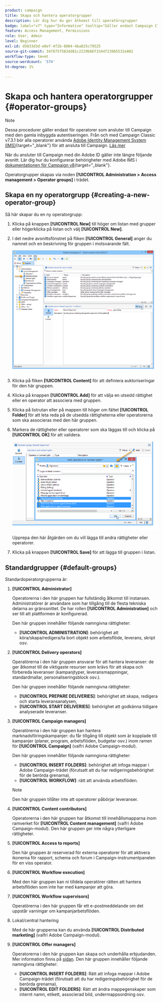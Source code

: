 ```yaml
---
product: campaign
title: Skapa och hantera operatorgrupper
description: Lär dig hur du ger åtkomst till operatörsgrupper
badge: label="v7" type="Informative" tooltip="Gäller endast Campaign Classic v7"
feature: Access Management, Permissions
role: User, Admin
level: Beginner
exl-id: d5833d3d-e8ef-4f2b-8084-4ba825c79525
source-git-commit: 34f875f583dd81c2229b66f3344f23965532e802
workflow-type: tm+mt
source-wordcount: '574'
ht-degree: 1%

---
```


# Skapa och hantera operatorgrupper {#operator-groups}

>[!NOTE]
>
>Dessa procedurer gäller endast för operatorer som ansluter till Campaign med den gamla inbyggda autentiseringen. Från och med Campaign Classic v7.3.1 bör alla operatorer använda [Adobe Identity Management System (IMS)](https://helpx.adobe.com/enterprise/using/identity.html){target="_blank"} för att ansluta till Campaign. [Läs mer](../../technotes/using/migrate-users-to-ims.md)
>
>När du ansluter till Campaign med din Adobe ID gäller inte längre följande avsnitt. Lär dig hur du konfigurerar behörigheter med Adobe IMS i [dokumentationen för Campaign v8](https://experienceleague.adobe.com/docs/campaign/campaign-v8/admin/permissions/gs-permissions.html){target="_blank"}.

Operatorgrupper skapas via noden **[!UICONTROL Administration > Access management > Operator groups]** i trädet.

## Skapa en ny operatorgrupp {#creating-a-new-operator-group}

Så här skapar du en ny operatorgrupp:

1. Klicka på knappen **[!UICONTROL New]** till höger om listan med grupper eller högerklicka på listan och välj **[!UICONTROL New]**.
1. I det nedre avsnittsfönstret på fliken **[!UICONTROL General]** anger du namnet och en beskrivning för gruppen i motsvarande fält.

   ![](assets/s_ncs_user_create_operator_gp.png)

1. Klicka på fliken **[!UICONTROL Content]** för att definiera auktoriseringar för den här gruppen.
1. Klicka på knappen **[!UICONTROL Add]** för att välja en utsedd rättighet eller en operator att associera med gruppen.
1. Klicka på listrutan eller på mappen till höger om fältet **[!UICONTROL Folder]** för att leta reda på de utsedda rättigheterna eller operatorerna som ska associeras med den här gruppen.
1. Markera de rättigheter eller operatorer som ska läggas till och klicka på **[!UICONTROL OK]** för att validera.

   ![](assets/s_ncs_user_create_operator_gp03.png)

   Upprepa den här åtgärden om du vill lägga till andra rättigheter eller operatorer.

1. Klicka på knappen **[!UICONTROL Save]** för att lägga till gruppen i listan.

## Standardgrupper {#default-groups}

Standardoperatorgrupperna är:

1. **[!UICONTROL Administrator]**

   Operatorerna i den här gruppen har fullständig åtkomst till instansen. Administratörer är användare som har tillgång till de flesta tekniska delarna av gränssnittet. De har rollen **[!UICONTROL Administration]** och ser till att plattformen är konfigurerad.

   Den här gruppen innehåller följande namngivna rättigheter:

   * **[!UICONTROL ADMINISTRATION]**: behörighet att köra/skapa/redigera/ta bort objekt som arbetsflöde, leverans, skript osv.

1. **[!UICONTROL Delivery operators]**

   Operatörerna i den här gruppen ansvarar för att hantera leveranser: de ger åtkomst till de viktigaste resurser som krävs för att skapa och förbereda leveranser (kampanjtyper, leveransmappningar, standardmallar, personaliseringsblock osv.).

   Den här gruppen innehåller följande namngivna rättigheter:

   * **[!UICONTROL PREPARE DELIVERIES]**: behörighet att skapa, redigera och starta leveransanalysen,
   * **[!UICONTROL START DELIVERIES]**: behörighet att godkänna tidigare analyserade leveranser.

1. **[!UICONTROL Campaign managers]**

   Operatörerna i den här gruppen kan hantera marknadsföringskampanjer: du får tillgång till objekt som är kopplade till kampanjer (planer, program, arbetsflöden, budgetar osv.) inom ramen för **[!UICONTROL Campaign]** (valfri Adobe Campaign-modul).

   Den här gruppen innehåller följande namngivna rättigheter:

   * **[!UICONTROL INSERT FOLDERS]**: behörighet att infoga mappar i Adobe Campaign-trädet (förutsatt att du har redigeringsbehörighet för de berörda grenarna),
   * **[!UICONTROL WORKFLOW]**: rätt att använda arbetsflöden.

   >[!NOTE]
   >
   >Den här gruppen tillåter inte att operatorer påbörjar leveranser.

1. **[!UICONTROL Content contributors]**

   Operatorerna i den här gruppen har åtkomst till innehållsmapparna inom ramverket för **[!UICONTROL Content management]** (valfri Adobe Campaign-modul). Den här gruppen ger inte några ytterligare rättigheter.

1. **[!UICONTROL Access to reports]**

   Den här gruppen är reserverad för externa operatorer för att aktivera ikonerna för rapport, schema och forum i Campaign-instrumentpanelen för en viss operator.

1. **[!UICONTROL Workflow execution]**

   Med den här gruppen kan ni tilldela operatörer rätten att hantera arbetsflöden som inte har med kampanjer att göra.

1. **[!UICONTROL Workflow supervisors]**

   Operatörerna i den här gruppen får ett e-postmeddelande om det uppstår varningar om kampanjarbetsflöden.

1. Lokal/central hantering

   Med de här grupperna kan du använda **[!UICONTROL Distributed marketing]** (valfri Adobe Campaign-modul).

1. **[!UICONTROL Offer managers]**

   Operatorerna i den här gruppen kan skapa och underhålla erbjudanden. Mer information finns på [sidan](../../interaction/using/operator-profiles.md).
Den här gruppen innehåller följande namngivna rättigheter:

   * **[!UICONTROL INSERT FOLDERS]**: Rätt att infoga mappar i Adobe Campaign-trädet (förutsatt att du har redigeringsbehörighet för de berörda grenarna),
   * **[!UICONTROL EDIT FOLDERS]**: Rätt att ändra mappegenskaper som internt namn, etikett, associerad bild, undermappsordning osv.
